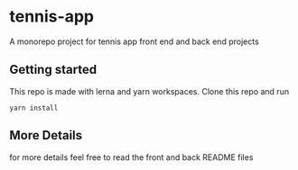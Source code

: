 # tennis-app

A monorepo project for tennis app  front end and back end projects

## Getting started

This repo is made with lerna and yarn workspaces.
Clone this repo and run

`yarn install`

## More Details 
for more details feel free to read the front and back README files
